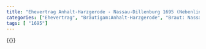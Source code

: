 ```yaml
---
title: "Ehevertrag Anhalt-Harzgerode - Nassau-Dillenburg 1695 (Nebenlinie)"
categories: ["Ehevertrag", "Bräutigam:Anhalt-Harzgerode", "Braut: Nassau-Dillenburg", "Eheschließung vollzogen?:Ja", "verschiedenkonfessionelle Ehe?:unbekannt", "Dynastie Bräutigam:Askanier (Anhalt)", "Akteur Bräutigam:Askanier (Anhalt)", "Akteur Braut:Nassau-Dillenburg", "Textbezug?:nein", "Ständisch?:nein", "Ratifikation?:ja", "Sonstiges?:nein", "Bräutigam:Anhalt-Harzgerode", "Braut: Nassau-Dillenburg"]
tags: [ "1695"]
---
```

<!--more-->
{{<v169>}}